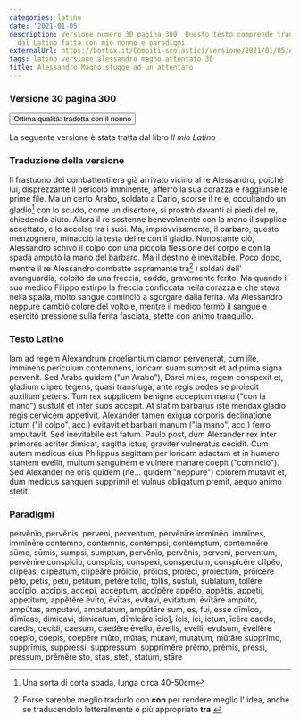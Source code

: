 ```yaml
---
categories: latino
date: '2021-01-05'
description: Versione numero 30 pagina 300. Questo testo comprende traduzione accurata
  dal Latino fatta con mio nonno e paradigmi.
externalUrl: https://bortox.it/Compiti-scolastici/versione/2021/01/05/Alessandro-Magno-sfugge-attentato.html
tags: latino versione alessandro magno attentato 30
title: Alessandro Magno sfugge ad un attentato
---
```


### Versione 30 pagina 300

<button class="smallbutton listio opch">Ottima qualità: tradotta con il nonno </button>

La seguente versione è stata tratta dal libro _Il mio Latino_

### Traduzione della versione

Il frastuono dei combattenti era già arrivato vicino al re Alessandro, poiché lui, disprezzante il pericolo imminente, afferrò la sua corazza e raggiunse le prime file. Ma un certo Arabo, soldato a Dario, scorse il re e, occultando un gladio[^1] con lo scudo, come un disertore, si prostrò davanti ai piedi del re, chiedendo aiuto. Allora il re sostenne benevolmente con la mano il supplice accettato, e lo accolse tra i suoi. Ma, improvvisamente, il barbaro, questo menzognero, minacciò la testa del re con il gladio. Nonostante ciò, Alessandro schivò il colpo con una piccola flessione del corpo e con la spada amputò la mano del barbaro. Ma il destino è inevitabile. Poco dopo, mentre il re Alessandro combatte aspramente tra[^2] i soldati dell' avanguardia, colpito da una freccia, cadde, gravemente ferito. Ma quando il suo medico Filippo estirpò la freccia conficcata nella corazza e che stava nella spalla, molto sangue cominciò a sgorgare dalla ferita. Ma Alessandro neppure cambiò colore del volto e, mentre il medico fermò il sangue e esercitò pressione sulla ferita fasciata, stette con animo tranquillo.

[^1]: Una sorta di corta spada, lunga circa 40-50cm 
[^2]: Forse sarebbe meglio tradurlo con **con** per rendere meglio l' idea, anche se traducendolo letteralmente è più appropriato **tra**.

### Testo Latino

Iam ad regem Alexandrum proeliantium clamor pervenerat, cum ille, imminens periculum contemnens, loricam suam sumpsit et ad prima signa pervenit. Sed Arabs quidam ("un Arabo"), Darei miles, regem conspexit et, gladium clipeo tegens, quasi transfuga, ante regis pedes se proiecit auxilium petens. Tum rex supplicem benigne acceptum manu ("con la mano") sustulit et inter suos accepit. At statim barbarus iste mendax gladio regis cervicem appetivit. Alexander tamen exigua corporis declinatione ictum ("il colpo", acc.) evitavit et barbari manum ("la mano", acc.) ferro amputavit. Sed inevitabile est fatum. Paulo post, dum Alexander rex inter primores acriter dimicat, sagitta ictus, graviter vulneratus cecidit. Cum autem medicus eius Philippus sagittam per loricam adactam et in humero stantem evellit, multum sanguinem e vulnere manare coepit ("cominciò"). Sed Alexander ne oris quidem (ne... quidem "neppure") colorem mutavit et, dum medicus sanguen supprimit et vulnus obligatum premit, aequo animo stetit.

### Paradigmi

pervĕnĭo, pervĕnis, perveni, perventum, pervĕnīre immĭnĕo, immĭnes, immĭnēre contemno, contemnis, contempsi, contemptum, contemnĕre sūmo, sūmis, sumpsi, sumptum, pervĕnĭo, pervĕnis, perveni, perventum, pervĕnīre conspĭcĭo, conspĭcis, conspexi, conspectum, conspĭcĕre clĭpĕo, clĭpĕas, clipeatum, clĭpĕāre prōĭcĭo, prōĭcis, proieci, proiectum, prōĭcĕre pĕto, pĕtis, petii, petitum, pĕtĕre tollo, tollis, sustuli, sublatum, tollĕre accĭpĭo, accĭpis, accepi, acceptum, accĭpĕre appĕto, appĕtis, appetii, appetitum, appĕtĕre ēvīto, ēvītas, evitavi, evitatum, ēvītāre ampŭto, ampŭtas, amputavi, amputatum, ampŭtāre sum, es, fui, esse dīmĭco, dīmĭcas, dimicavi, dimicatum, dīmĭcāre īcĭo\], īcis, ici, ictum, īcĕre caedo, caedis, cecidi, caesum, caedĕre ēvello, ēvellis, evelli, evulsum, ēvellĕre coepĭo, coepis, coepĕre mūto, mūtas, mutavi, mutatum, mūtāre supprĭmo, supprĭmis, suppressi, suppressum, supprĭmĕre prĕmo, prĕmis, pressi, pressum, prĕmĕre sto, stas, steti, statum, stāre